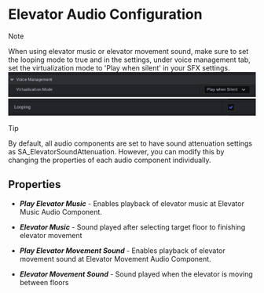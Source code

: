 # Elevator Audio Configuration

> [!NOTE]
> When using elevator music or elevator movement sound, make sure to set the looping mode to true and in the settings, under voice management tab, set the virtualization mode to 'Play when silent' in your SFX settings. <br>![Virtualization](../../img/UnrealEditor_SCYTuEHRdt.png)<br>![Lopping](../../img/UnrealEditor_CmJWsGPxoF.png)

> [!TIP]
> By default, all audio components are set to have sound attenuation settings as SA_ElevatorSoundAttenuation. However, you can modify this by changing the properties of each audio component individually.

## Properties
- ***Play Elevator Music*** - Enables playback of elevator music at Elevator Music Audio Component.

- ***Elevator Music*** - Sound played after selecting target floor to finishing elevator movement

- ***Play Elevator Movement Sound*** - Enables playback of elevator movement sound at Elevator Movement Audio Component.

- ***Elevator Movement Sound*** - Sound played when the elevator is moving between floors